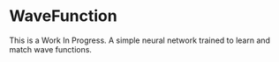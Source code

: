 # WaveFunction

This is a Work In Progress.
A simple neural network trained to learn and match wave functions.
